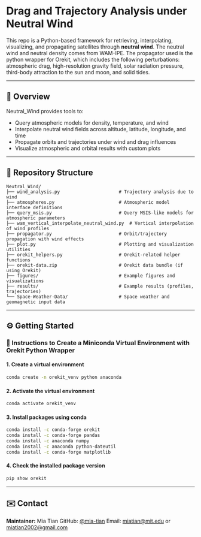 # Drag and Trajectory Analysis under Neutral Wind

This repo is a Python-based framework for retrieving, interpolating, visualizing, and propagating satellites through **neutral wind**. The neutral wind and neutral density comes from WAM-IPE. The propagator used is the python wrapper for Orekit, which includes the following perturbations: atmospheric drag, high-resolution gravity field, solar radiation pressure, third-body attraction to the sun and moon, and solid tides.

---

## 🚀 Overview

Neutral_Wind provides tools to:

* Query atmospheric models for density, temperature, and wind
* Interpolate neutral wind fields across altitude, latitude, longitude, and time
* Propagate orbits and trajectories under wind and drag influences
* Visualize atmospheric and orbital results with custom plots

---

## 📁 Repository Structure

```
Neutral_Wind/
├── wind_analysis.py                      # Trajectory analysis due to wind
├── atmospheres.py                        # Atmospheric model interface definitions
├── query_msis.py                         # Query MSIS-like models for atmospheric parameters
├── wam_vertical_interpolate_neutral_wind.py  # Vertical interpolation of wind profiles
├── propagator.py                         # Orbit/trajectory propagation with wind effects
├── plot.py                               # Plotting and visualization utilities
├── orekit_helpers.py                     # Orekit-related helper functions
├── orekit-data.zip                       # Orekit data bundle (if using Orekit)
├── figures/                              # Example figures and visualizations
├── results/                              # Example results (profiles, trajectories)
└── Space-Weather-Data/                   # Space weather and geomagnetic input data
```

---

## ⚙️ Getting Started


### 🐍 Instructions to Create a Miniconda Virtual Environment with Orekit Python Wrapper

#### 1. Create a virtual environment

```bash
conda create -n orekit_venv python anaconda
```

#### 2. Activate the virtual environment

```bash
conda activate orekit_venv
```

#### 3. Install packages using conda

```bash
conda install -c conda-forge orekit
conda install -c conda-forge pandas
conda install -c anaconda numpy
conda install -c anaconda python-dateutil
conda install -c conda-forge matplotlib
```

#### 4. Check the installed package version

```bash
pip show orekit
```

---

## ✉️ Contact

**Maintainer:** Mia Tian
GitHub: [@mia-tian](https://github.com/mia-tian)
Email: miatian@mit.edu or miatian2002@gmail.com
